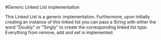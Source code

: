 #Generic Linked List implementation

This Linked List is a generic implementation. Furthermore, upon initially creating an instance of this linked list you can pass a String with either the word "Doubly" or "Singly" to create the corresponding linked list type. Everything from remove, add and set is implemented.
